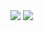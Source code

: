 <!-- My GitHub stats -->
<img src="https://github-readme-stats-git-master-tmrsich.vercel.app/api?username=tmrsich&theme=algolia&show_icons=true&count_private=true"/>

<!-- My top languages -->
<img src="https://github-readme-stats-tmrsich.vercel.app/api/top-langs/?username=tmrsich&theme=algolia&count_private=true&langs_count=50&layout=compact"/>
